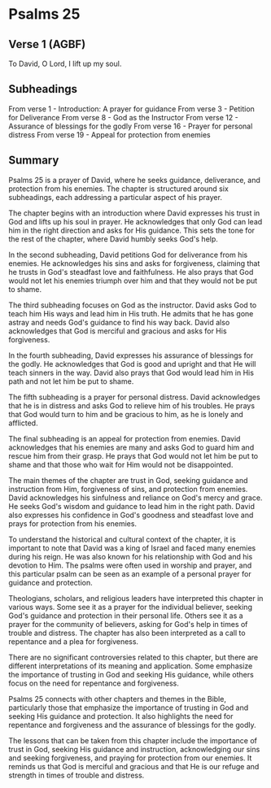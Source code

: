 # Psalms 25

## Verse 1 (AGBF)

To David, O Lord, I lift up my soul.

## Subheadings

From verse 1 - Introduction: A prayer for guidance
From verse 3 - Petition for Deliverance
From verse 8 - God as the Instructor
From verse 12 - Assurance of blessings for the godly
From verse 16 - Prayer for personal distress
From verse 19 - Appeal for protection from enemies

## Summary

Psalms 25 is a prayer of David, where he seeks guidance, deliverance, and protection from his enemies. The chapter is structured around six subheadings, each addressing a particular aspect of his prayer.

The chapter begins with an introduction where David expresses his trust in God and lifts up his soul in prayer. He acknowledges that only God can lead him in the right direction and asks for His guidance. This sets the tone for the rest of the chapter, where David humbly seeks God's help.

In the second subheading, David petitions God for deliverance from his enemies. He acknowledges his sins and asks for forgiveness, claiming that he trusts in God's steadfast love and faithfulness. He also prays that God would not let his enemies triumph over him and that they would not be put to shame.

The third subheading focuses on God as the instructor. David asks God to teach him His ways and lead him in His truth. He admits that he has gone astray and needs God's guidance to find his way back. David also acknowledges that God is merciful and gracious and asks for His forgiveness.

In the fourth subheading, David expresses his assurance of blessings for the godly. He acknowledges that God is good and upright and that He will teach sinners in the way. David also prays that God would lead him in His path and not let him be put to shame.

The fifth subheading is a prayer for personal distress. David acknowledges that he is in distress and asks God to relieve him of his troubles. He prays that God would turn to him and be gracious to him, as he is lonely and afflicted.

The final subheading is an appeal for protection from enemies. David acknowledges that his enemies are many and asks God to guard him and rescue him from their grasp. He prays that God would not let him be put to shame and that those who wait for Him would not be disappointed.

The main themes of the chapter are trust in God, seeking guidance and instruction from Him, forgiveness of sins, and protection from enemies. David acknowledges his sinfulness and reliance on God's mercy and grace. He seeks God's wisdom and guidance to lead him in the right path. David also expresses his confidence in God's goodness and steadfast love and prays for protection from his enemies.

To understand the historical and cultural context of the chapter, it is important to note that David was a king of Israel and faced many enemies during his reign. He was also known for his relationship with God and his devotion to Him. The psalms were often used in worship and prayer, and this particular psalm can be seen as an example of a personal prayer for guidance and protection.

Theologians, scholars, and religious leaders have interpreted this chapter in various ways. Some see it as a prayer for the individual believer, seeking God's guidance and protection in their personal life. Others see it as a prayer for the community of believers, asking for God's help in times of trouble and distress. The chapter has also been interpreted as a call to repentance and a plea for forgiveness.

There are no significant controversies related to this chapter, but there are different interpretations of its meaning and application. Some emphasize the importance of trusting in God and seeking His guidance, while others focus on the need for repentance and forgiveness.

Psalms 25 connects with other chapters and themes in the Bible, particularly those that emphasize the importance of trusting in God and seeking His guidance and protection. It also highlights the need for repentance and forgiveness and the assurance of blessings for the godly.

The lessons that can be taken from this chapter include the importance of trust in God, seeking His guidance and instruction, acknowledging our sins and seeking forgiveness, and praying for protection from our enemies. It reminds us that God is merciful and gracious and that He is our refuge and strength in times of trouble and distress.